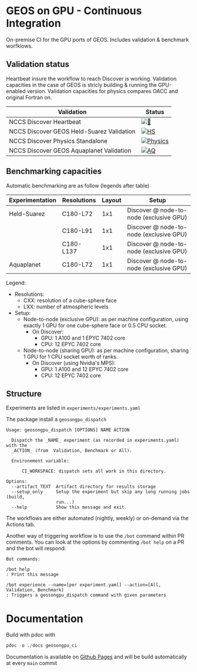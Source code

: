 
# GEOS on GPU - Continuous Integration

On-premise CI for the GPU ports of GEOS. Includes validation & benchmark worfklows.

## Validation status

Heartbeat insure the workflow to reach Discover is working.
Validation capacities in the case of GEOS is stricly building & running the GPU-enabled version.
Validation capacities for physics compares OACC and original Fortran on.

| Validation                    | Status    |
| ------------------------------------------ | --------- |
| NCCS Discover Heartbeat                    | [![💓](https://github.com/GEOS-ESM/geosongpu-ci/actions/workflows/discover_heartbeat_nightly.yml/badge.svg)](https://github.com/GEOS-ESM/geosongpu-ci/actions/workflows/discover_heartbeat_nightly.yml) |
| NCCS Discover GEOS Held-Suarez Validation  | [![HS](https://github.com/GEOS-ESM/geosongpu-ci/actions/workflows/discover_hs_nightly.yml/badge.svg)](https://github.com/GEOS-ESM/geosongpu-ci/actions/workflows/discover_hs_nightly.yml) |
| NCCS Discover Physics Standalone           | [![Physics](https://github.com/GEOS-ESM/geosongpu-ci/actions/workflows/discover_physics_standalone_nightly.yml/badge.svg)](https://github.com/GEOS-ESM/geosongpu-ci/actions/workflows/discover_physics_standalone_nightly.yml) |
| NCCS Discover GEOS Aquaplanet Validation   | [![AQ](https://github.com/GEOS-ESM/geosongpu-ci/actions/workflows/discover_aq_nightly.yml/badge.svg)](https://github.com/GEOS-ESM/geosongpu-ci/actions/workflows/discover_aq_nightly.yml) |

## Benchmarking capacities

Automatic benchmarking are as follow (legends after table)

| Experimentation               | Resolutions |  Layout   | Setup                                    |
| ----------------------------- | ------------|-----------| ---------------------------------------- |
| Held-Suarez                   | C180-L72    | 1x1       | Discover @ node-to-node (exclusive GPU)  |
|                               | C180-L91    | 1x1       | Discover @ node-to-node (exclusive GPU)  |
|                               | C180-L137   | 1x1       | Discover @ node-to-node (exclusive GPU)  |
| Aquaplanet                    | C180-L72    | 1x1       | Discover @ node-to-node (exclusive GPU)  |

Legend:

* Resolutions:
  * CXX: resolution of a cube-sphere face
  * LXX: number of atmospheric levels
* Setup:
  * Node-to-node (exclusive GPU): as per machine configuration, using exactly 1 GPU for one cube-sphere face or 0.5 CPU socket.
    * On Discover:
      * GPU: 1 A100 and 1 EPYC 7402 core
      * CPU: 12 EPYC 7402 core
  * Node-to-node (sharing GPU): as per machine configuration, sharing 1 GPU for 1 CPU socket worth of ranks.
    * On Discover (using Nvidia's MPS):
      * GPU: 1 A100 and 12 EPYC 7402 core
      * CPU: 12 EPYC 7402 core

## Structure

Experiments are listed in `experiments/experiments.yaml`

The package install a `geosongpu_dispatch`

```text
Usage: geosongpu_dispatch [OPTIONS] NAME ACTION

  Dispatch the _NAME_ experiment (as recorded in experiments.yaml) with the
  _ACTION_ (from  Validation, Benchmark or All).

  Environement variable:

      CI_WORKSPACE: dispatch sets all work in this directory.

Options:
  --artifact TEXT  Artifact directory for results storage
  --setup_only     Setup the experiment but skip any long running jobs (build,
                   run...)
  --help           Show this message and exit.
```

The workflows are either automated (nightly, weekly) or on-demand via the Actions tab.

Another way of triggering workflow is to use the `/bot` command within PR comments.
You can look at the options by commenting `/bot help` on a PR and the bot will respond:

```text
Bot commands:

/bot help
: Print this message

/bot experience --name=[per experiment.yaml] --action=[All, Validation, Benchmark]
: Triggers a geosongpu_dispatch command with given parameters
```

# Documentation

Build with pdoc with

```python
pdoc -o ./docs geosongpu_ci
```

Documentation is available on [Github Pages](https://geos-esm.github.io/geosongpu-ci/geosongpu_ci.html) and will be build automatically at every `main` commit
